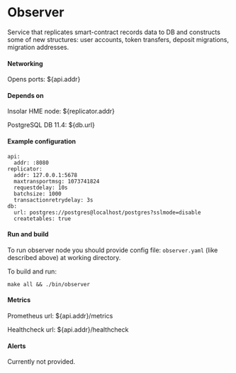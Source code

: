 # Observer
Service that replicates smart-contract records data to DB 
and constructs some of new structures: user accounts, token transfers, deposit migrations, migration addresses.

#### Networking
Opens ports: ${api.addr}

#### Depends on
Insolar HME node: ${replicator.addr}

PostgreSQL DB 11.4: ${db.url}

#### Example configuration
```
api:
  addr: :8080
replicator:
  addr: 127.0.0.1:5678
  maxtransportmsg: 1073741824
  requestdelay: 10s
  batchsize: 1000
  transactionretrydelay: 3s
db:
  url: postgres://postgres@localhost/postgres?sslmode=disable
  createtables: true
```

#### Run and build
To run observer node you should provide config file: `observer.yaml` (like described above) at working directory.

To build and run:

`make all && ./bin/observer`

#### Metrics
Prometheus url: ${api.addr}/metrics

Healthcheck url: ${api.addr}/healthcheck

#### Alerts
Currently not provided.
